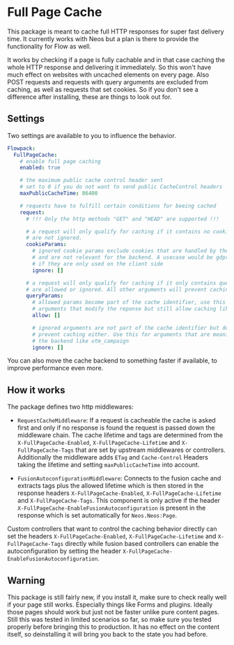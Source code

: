 Full Page Cache
===============

This package is meant to cache full HTTP responses for super fast delivery time. It currently works with Neos but a plan is there to provide the functionality for Flow as well.

It works by checking if a page is fully cachable and in that case caching the  whole HTTP response and delivering it immediately. So this won't have much effect on  websites with uncached elements on every page. Also POST requests and requests with query arguments are excluded from caching, as well as requests that set cookies. So if you don't see a difference after installing, these are things to look out for.

Settings
--------

Two settings are available to you to influence the behavior.

```yaml
Flowpack:
  FullPageCache:
    # enable full page caching
    enabled: true

    # the maximum public cache control header sent
    # set to 0 if you do not want to send public CacheControl headers
    maxPublicCacheTime: 86400

    # requests have to fulfill certain conditions for beeing cached
    request:
      # !!! Only the http methods "GET" and "HEAD" are supported !!!

      # a request will only qualify for caching if it contains no cookieParams that
      # are not ignored.
      cookieParams:
        # ignored cookie params exclude cookies that are handled by the frontend
        # and are not relevant for the backend. A usecase would be gdpr consent cookies
        # if they are only used on the client side
        ignore: []

      # a request will only qualify for caching if it only contains queryParams that
      # are allowed or ignored. All other arguments will prevent caching.
      queryParams:
        # allowed params become part of the cache identifier, use this for
        # arguments that modify the reponse but still allow caching like pagination
        allow: []

        # ignored arguments are not part of the cache identifier but do not
        # prevent caching either. Use this for arguments that are meaningless for
        # the backend like utm_campaign
        ignore: []
```

You can also move the cache backend to something faster if available, to improve performance even more.

How it works
------------

The package defines two http middlewares:
  
- `RequestCacheMiddleware`: If a request is cacheable the cache is asked first and only if no response is found the 
  request is passed down the middleware chain. The cache lifetime and tags are determined from the 
  `X-FullPageCache-Enabled`, `X-FullPageCache-Lifetime` and `X-FullPageCache-Tags` that are set by upstream middlewares 
  or controllers. Additionally the middleware adds `ETag` and `Cache-Control` Headers taking the lifetime and setting
  `maxPublicCacheTime` into account.

- `FusionAutoconfigurationMiddleware`: Connects to the fusion cache and extracts tags plus the allowed lifetime which is then 
  stored in the response headers `X-FullPageCache-Enabled`, `X-FullPageCache-Lifetime` and `X-FullPageCache-Tags`. 
  This component is only active if the header `X-FullPageCache-EnableFusionAutoconfiguration` is present in the response 
  which is set automatically for `Neos.Neos:Page`.

Custom controllers that want to control the caching behavior directly can set the headers `X-FullPageCache-Enabled`, 
`X-FullPageCache-Lifetime` and `X-FullPageCache-Tags` directly while fusion based controllers can enable the autoconfiguration
by setting the header `X-FullPageCache-EnableFusionAutoconfiguration`.

Warning
-------

This package is still fairly new, if you install it, make sure to check really well if your page still works. Especially things like Forms and plugins. Ideally those pages should work but just not be faster unlike pure content pages. Still this was tested in limited scenarios so far, so make sure you tested properly before bringing this to production. It has no effect on the content itself, so deinstalling it will bring you back to the state you had before.
